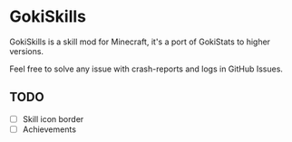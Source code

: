 # GokiSkills

GokiSkills is a skill mod for Minecraft, it's a port of GokiStats to higher versions.

Feel free to solve any issue with crash-reports and logs in GitHub Issues.

## TODO

- [ ] Skill icon border
- [ ] Achievements